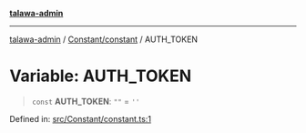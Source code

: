 [**talawa-admin**](../../../README.md)

***

[talawa-admin](../../../README.md) / [Constant/constant](../README.md) / AUTH\_TOKEN

# Variable: AUTH\_TOKEN

> `const` **AUTH\_TOKEN**: `""` = `''`

Defined in: [src/Constant/constant.ts:1](https://github.com/gautam-divyanshu/talawa-admin/blob/619e831a8e34de2906df3277eb6df8b5309fb2fc/src/Constant/constant.ts#L1)
